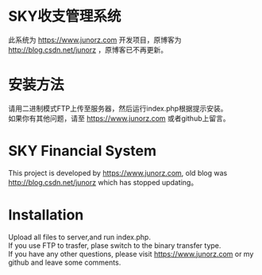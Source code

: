 # SKY收支管理系统
此系统为 https://www.junorz.com 开发项目，原博客为 http://blog.csdn.net/junorz ，原博客已不再更新。 <br />

# 安装方法
请用二进制模式FTP上传至服务器，然后运行index.php根据提示安装。<br />
如果你有其他问题，请至 https://www.junorz.com 或者github上留言。<br />



# SKY Financial System
This project is developed by https://www.junorz.com, old blog was http://blog.csdn.net/junorz which has stopped updating。 <br />

# Installation
Upload all files to server,and run index.php.<br />
If you use FTP to trasfer, plase switch to the binary transfer type.<br />
If you have any other questions, please visit https://www.junorz.com or my github and leave some comments.<br />
